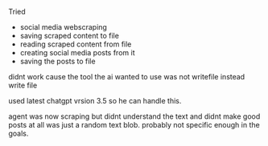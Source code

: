 Tried
- social media webscraping
- saving scraped content to file
- reading scraped content from file
- creating social media posts from it
- saving the posts to file

didnt work cause the tool the ai wanted to use was not writefile instead write file

used latest chatgpt vrsion 3.5 so he can handle this.

agent was now scraping but didnt understand the text and didnt make good posts at all
was just a random text blob. probably not specific enough in the goals.

